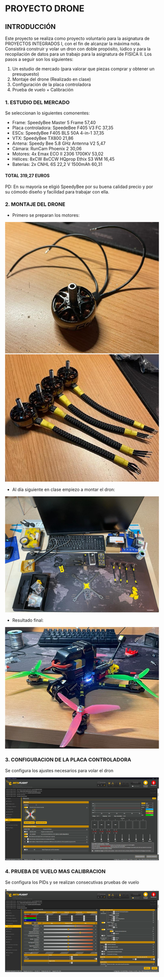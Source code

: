 # PROYECTO DRONE

## INTRODUCCIÓN

Este proyecto se realiza como proyecto voluntario para la asignatura de PROYECTOS INTEGRADOS I, con el fin de alcanzar la máxima nota. Consistirá construir y volar un dron con doble propósito, lúdico y para la recopilación de datos para un trabajo para la asignatura de FISICA II. Los pasos a seguir son los siguientes:

  1.	Un estudio de mercado (para valorar que piezas comprar y obtener un presupuesto)
  2.	Montaje del drone (Realizado en clase)
  3.	Configuración de la placa controladora
  4.	Prueba de vuelo + Calibración

  
### 1. ESTUDIO DEL MERCADO
  Se seleccionan lo siguientes comonentes:
  - Frame: SpeedyBee Master 5 Frame           57,40
  - Placa controladora: SpeedeBee F405 V3 FC  37,35
  - ESCs: SpeedyBee F405 BLS 50A 4-in-1       37,35
  - VTX: SpeedyBee TX800                      21,86
  - Antena: Speedy Bee 5.8 GHz Antenna V2     5,47
  - Cámara: RunCam Phoenix 2                  30,06
  - Motores: 4x Emax ECO II 2306 1700KV       53,02
  - Hélices: 8xCW 8xCCW HQprop Ethix S3 WM    16,45              
  - Baterías: 2x CNHL 6S 22,2 V 1500mAh       60,31

#### TOTAL  319,27 EUROS
  
  PD: En su mayoría se eligió SpeedyBee por su buena calidad precio y por su cómodo diseño y facilidad para trabajar con ella.
### 2. MONTAJE DEL DRONE
  - Primero se preparan los motores:

![](https://github.com/comesanaLuis/GitHub_Proyectos_Integrados/blob/main/PROYECTO%20DRONE/MotorSinPreparar.jpg)
![](https://github.com/comesanaLuis/GitHub_Proyectos_Integrados/blob/main/PROYECTO%20DRONE/MotoresPreparados.jpg)

  - Al día siguiente en clase empiezo a montar el dron:

![](https://github.com/comesanaLuis/GitHub_Proyectos_Integrados/blob/main/PROYECTO%20DRONE/MontajeEnClase.jpg)

  - Resultado final:

![](https://github.com/comesanaLuis/GitHub_Proyectos_Integrados/blob/main/PROYECTO%20DRONE/DronAcabado.jpg)

### 3. CONFIGURACION DE LA PLACA CONTROLADORA
  Se configura los ajustes necesarios para volar el dron
  
![](https://github.com/comesanaLuis/GitHub_Proyectos_Integrados/blob/main/PROYECTO%20DRONE/ConfigSistema.png)

### 4. PRUEBA DE VUELO MAS CALIBRACION
  Se configura los PIDs y se realizan consecutivas pruebas de vuelo
  
![](https://github.com/comesanaLuis/GitHub_Proyectos_Integrados/blob/main/PROYECTO%20DRONE/ConfigPIDs.png)
  

